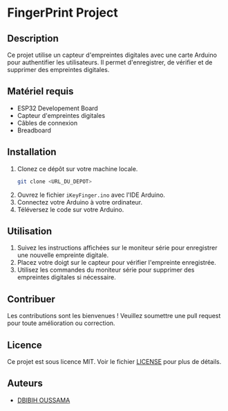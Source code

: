 # FingerPrint Project

## Description
Ce projet utilise un capteur d'empreintes digitales avec une carte Arduino pour authentifier les utilisateurs. Il permet d'enregistrer, de vérifier et de supprimer des empreintes digitales.

## Matériel requis
- ESP32 Developement Board
- Capteur d'empreintes digitales
- Câbles de connexion
- Breadboard

## Installation
1. Clonez ce dépôt sur votre machine locale.
    ```sh
    git clone <URL_DU_DEPOT>
    ```
2. Ouvrez le fichier `iKeyFinger.ino` avec l'IDE Arduino.
3. Connectez votre Arduino à votre ordinateur.
4. Téléversez le code sur votre Arduino.

## Utilisation
1. Suivez les instructions affichées sur le moniteur série pour enregistrer une nouvelle empreinte digitale.
2. Placez votre doigt sur le capteur pour vérifier l'empreinte enregistrée.
3. Utilisez les commandes du moniteur série pour supprimer des empreintes digitales si nécessaire.

## Contribuer
Les contributions sont les bienvenues ! Veuillez soumettre une pull request pour toute amélioration ou correction.

## Licence
Ce projet est sous licence MIT. Voir le fichier [LICENSE](LICENSE) pour plus de détails.

## Auteurs
- [DBIBIH OUSSAMA](https://github.com/votreprofil)
